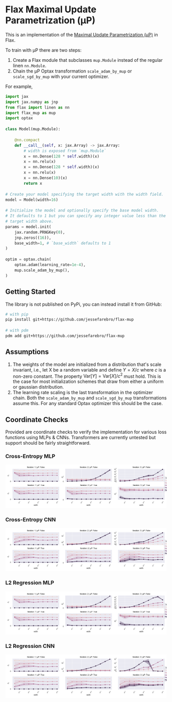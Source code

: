 # Flax Maximal Update Parametrization (μP)

This is an implementation of the [Maximal Update Parametrization (μP)](https://arxiv.org/abs/2203.03466)
in Flax.

To train with μP there are two steps:
1. Create a Flax module that subclasses `mup.Module` instead of the regular linen `nn.Module`.
2. Chain the μP Optax transformation `scale_adam_by_mup` or `scale_sgd_by_mup` with your current optimizer.

For example,

```py
import jax
import jax.numpy as jnp
from flax import linen as nn
import flax_mup as mup
import optax

class Model(mup.Module):

    @nn.compact
    def __call__(self, x: jax.Array) -> jax.Array:
        # width is exposed from `mup.Module`
        x = nn.Dense(128 * self.width)(x)
        x = nn.relu(x)
        x = nn.Dense(128 * self.width)(x)
        x = nn.relu(x)
        x = nn.Dense(10)(x)
        return x

# Create your model specifying the target width with the width field.
model = Model(width=16)

# Initialize the model and optionally specify the base model width.
# It defaults to 1 but you can specify any integer value less than the
# target width above.
params = model.init(
    jax.random.PRNGKey(0),
    jnp.zeros((16)),
    base_width=1, # `base_width` defaults to 1
)

optim = optax.chain(
    optax.adam(learning_rate=1e-4),
    mup.scale_adam_by_mup(),
)
```

## Getting Started

The library is not published on PyPi, you can instead install it from GitHub:

```sh
# with pip
pip install git+https://github.com/jessefarebro/flax-mup

# with pdm
pdm add git+https://github.com/jessefarebro/flax-mup
```

##  Assumptions

1. The weights of the model are initialized from a distribution that's scale invariant,
    i.e., let X be a random variable and define $Y = X / c$ where $c$ is a non-zero constant.
    The property $\text{Var}[Y] = \text{Var}[X] / c^2$ must hold. This is the case for most initialization
    schemes that draw from either a uniform or gaussian distribution.
2. The learning rate scaling is the last transformation in the optimizer chain. Both the `scale_adam_by_mup`
    and `scale_sgd_by_mup` transformations assume this. For any standard Optax optimizer this should be the case.


## Coordinate Checks

Provided are coordinate checks to verify the implementation for various loss functions using MLPs & CNNs.
Transformers are currently untested but support should be fairly straightforward.

### Cross-Entropy MLP

![Coordinate Checks](.github/assets/coord-checks-mlp-ce.png)

### Cross-Entropy CNN

![Coordinate Checks](.github/assets/coord-checks-cnn-ce.png)

### L2 Regression MLP

![Coordinate Checks](.github/assets/coord-checks-mlp-mse.png)

### L2 Regression CNN

![Coordinate Checks](.github/assets/coord-checks-cnn-mse.png)
